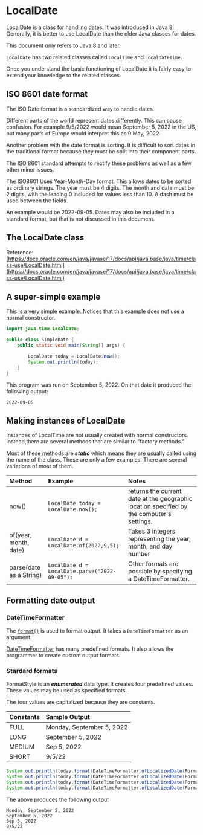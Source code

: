 # LocalDate

LocalDate is a class for handling dates.  It was introduced in Java 8.  Generally, it is better to use LocalDate than the older Java classes for dates.

This document only refers to Java 8 and later.

`LocalDate` has two related classes called `LocalTime` and `LocalDateTime.`

Once you understand the basic functioning of LocalDate it is fairly easy to extend your knowledge to the related classes.

## ISO 8601 date format

The ISO Date format is a standardized way to handle dates.  

Different parts of the world represent dates differently.  This can cause confusion.  For example 9/5/2022 would mean September 5, 2022 in the US, but many parts of Europe would interpret this as 9 May, 2022.

Another problem with the date format is sorting.  It is difficult to sort dates in the traditional format because they must be split into their component parts.

The ISO 8601 standard attempts to rectify these problems as well as a few other minor issues.

The ISO8601 Uses Year-Month-Day format.  This allows dates to be sorted as ordinary strings.  The year must be 4 digits.  The month and date must be 2 digits, with the leading 0 included for values less than 10.  A dash must be used between the fields.

An example would be 2022-09-05.   Dates may also be included in a standard format, but that is not discussed in this document.

## The LocalDate class

Reference: [https://docs.oracle.com/en/java/javase/17/docs/api/java.base/java/time/class-use/LocalDate.html](https://docs.oracle.com/en/java/javase/17/docs/api/java.base/java/time/class-use/LocalDate.html)

## A super-simple example

This is a very simple example.  Notices that this example does not use a normal constructor.

```java
import java.time.LocalDate;

public class SimpleDate {
    public static void main(String[] args) {

        LocalDate today = LocalDate.now();
        System.out.println(today);
    }
}
```

This program was run on September 5, 2022.  On that date it produced the following output:

```text
2022-09-05
```

## Making instances of LocalDate

Instances of LocalTime are not usually created with normal constructors.  Instead,there are several methods that are similar to "factory methods."  

Most of these methods are ***static*** which means they are usually called using the name of the class. These are only a few examples.  There are several variations of most of them.

Method|Example|Notes
:---|:---|:---
now()|`LocalDate today = LocalDate.now();`| returns the current date at the geographic location specified by the computer's settings.
of(year, month, date)|`LocalDate d = LocalDate.of(2022,9,5);`|Takes 3 integers representing the year, month, and day number
parse(date as a String)|`LocalDate d = LocalDate.parse("2022-09-05");`|Other formats are possible by specifying a DateTimeFormatter. 

## Formatting date output

### DateTimeFormatter 

The [`format()`](https://docs.oracle.com/en/java/javase/17/docs/api/java.base/java/time/LocalDate.html#format(java.time.format.DateTimeFormatter)) is used to format output.  It takes a `DateTimeFormatter` as an argument. 

[DateTimeFormatter](https://docs.oracle.com/en/java/javase/17/docs/api/java.base/java/time/format/DateTimeFormatter.html) has many predefined formats.  It also allows the programmer to create custom output formats.

### Stardard formats

FormatStyle is an ***enumerated*** data type.  It creates four predefined values.  These values may be used as specified formats.

The four values are capitalized because they are constants.

Constants|Sample Output
:---|:---
FULL|Monday, September 5, 2022
LONG|September 5, 2022
MEDIUM|Sep 5, 2022
SHORT|9/5/22

```java
System.out.println(today.format(DateTimeFormatter.ofLocalizedDate(FormatStyle.FULL)));
System.out.println(today.format(DateTimeFormatter.ofLocalizedDate(FormatStyle.LONG)));
System.out.println(today.format(DateTimeFormatter.ofLocalizedDate(FormatStyle.MEDIUM)));
System.out.println(today.format(DateTimeFormatter.ofLocalizedDate(FormatStyle.SHORT)));
```

The above produces the following output

```text
Monday, September 5, 2022
September 5, 2022
Sep 5, 2022
9/5/22
```